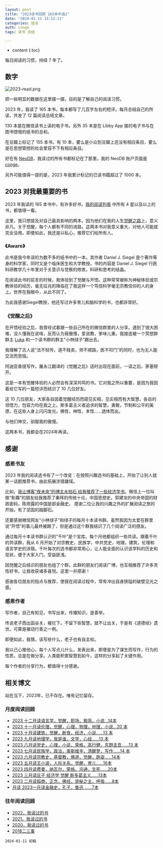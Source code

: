 ```yaml
---
layout: post
title: "2023读书回顾 165本中选2"
date: "2024-01-11 14:12:11"
categories: 结点
auth: conge
tags: 读书 总结

---
```

* content
{:toc}

每日阅读的习惯，持续 7 年了。




## 数字

![2023-read.png](https://s2.loli.net/2024/01/12/gVRoMW5P7wzTiIx.png)

把一些明显的数据在这里摆一摆，目的是了解自己的阅读习惯。

2023 年，我读了 165 本书，每本都写了几百字左右的短评。每月总结自己的所读，共发了 12 篇阅读总结文章。

130 本是在微信读书上读的电子书。另外 35 本是在 Libby App 接的电子书与在图书馆借的纸书的总和。

在豆瓣上标记了 155 本书。有 10 本，要么是小众到豆瓣上还没有相应条目，要么是在思想管控的社会里容不下有相应条目。

好在有 [NeoDB](https://neodb.social)，我读过的所有书都标记在了那里。我的 NeoDB 账户页面是 [conge](https://neodb.social/users/conge/)。

另外可能值得一提的是，2023 年我累计标记的已读书籍超过了 1000 本。

## 2023 对我最重要的书

2023 年我读的 165 本书中，有许多好书，[我的阅读列表](https://conge.livingwithfcs.org/books/) 中所有 4 星以及以上的书，都值得一看。

这里，我只想提及对自己最具影响的两本，因为他们在我的人生[觉醒之路](https://www.v2ex.com/t/922439)上，意义非凡。关于觉醒，每个人都有不同的进路，这两本书对我意义重大，对他人可能就完全没用。即便如此，我还是以私心，推荐它们给所有人。

### 《Aware》

此书是我今年读的为数不多的纸书中的一本。其作者 Daniel J. Siegel 是个著作等身的科学家，同时又是个临床医生和大学教授。书的内容是 Daniel J. Siegel 行医科研教学几十年里对于关意识与觉察的修炼，科研和思考的结晶。

在阅读此书的前言的时候，我体验到了觉醒与开悟。这种常常被称为神秘体验或宗教体验的经历，毫无征兆的降临在了我这样一个笃信科学毫无宗教信仰的人的身上。世界在我眼中，从此不同了。

为此我感谢Siegel教授，他还写过许多育儿和脑科学的书，也都非常好。

### 《觉醒之后》

在开悟经验之后，我曾经试着跟一些自己所在的微信群里的人分享。遇到了很大困难，没人懂我在说啥，反而认为我傲慢，爱说教，爹味儿重。我接连被一个冥想群群主 [Luka](https://conge.livingwithfcs.org/2023/05/21/to-luka/) 和一个读书群的群主"小林绿子“踢出去。

我理解了古人说“法不轻传，道不贱卖，师不顺路，医不叩门”的同时，也为无人能交流而苦恼。

阿迪亚香提写作，屠永江翻译的《觉醒之后》适时出现在面前，一读之后，茅塞顿开。

这是一本有觉醒体验的人必然会有深深共鸣的书。它对我之所以重要，是因为我因着给它写的一篇短评而结识了 10 几位好友。

这 10 几位朋友，大家各自因着觉醒经历而窥见实相，见实相而有大智慧。各自的领悟力，包容力均在我之上。斯多葛主义者追求的智慧，勇敢，节制和公平的美德，在这些人身上闪闪发光。佛性，神性，本性……透体而出。

与他们神交，驯服我的傲慢。

这两本书，我都会在2024年再读。

## 感谢

### 感恩书友

2023 年我的阅读选书有了一个改变：在按照兴趣选书的基础上，开始了让别人就某一话题推荐书，由此拓展涉猎疆域。

比如，[我让博客“夜未央”的博主水拍石 给我推荐了一些经济学书](https://www.savouer.com/7543.html/comment-page-1/#comment-2227)。微信上一位叫做“影趣”的朋友给我推荐了秦晖的传统十论，中国思想史。郭建龙的中央帝国的财政密码，陈雨露的中国是部金融史。 感谢二位让我的兴趣之外的扩展阅读之旅的开始，有了坚固的踏脚石。

还要感谢微信网友“小林绿子”和绿子的每月十本读书群。虽然我因为太爱在群里说“开悟”的事儿最终被踢了，但是通过这个群我结识了几个阅读广泛的朋友。

通过每月十本读书群认识的“千叶”是个宝库。每个月他都组织一些共读。跟着千叶的共读群，我从 6 月开始了对宗教史，民族学，中共党史，地理，建筑，伦理和语言学史的涉猎。千叶每次的选书都非常用心，让人能全面的认识该学科的历史和现状，便于大家入门。受益匪浅。

因觉醒之后结识的朋友也组了个群。此群的朋友们阅读广博，也互相推荐了许多灵性好书，让我收获诸多喜悦。这里一并感谢！

感谢各位朋友的指点与推荐，使我在阅读过程中，常有冲出自身狭隘的破壁见光之感。

### 感恩作者

写作者，自己有知见，书写出来，传播知识，是善举。

传说老子西出函谷关，被拦下。不留下些智慧，就不让出关，于是有《道德经》遗世。可算是被动行善之一例。

即便如此，我猜，该写些什么，老子也有自主权。

我以己心推他心，每个人写点儿什么，发表出来，即便是为了谋生而写作，行为的性质，总是在做分享。人类能积累智慧到如今，这样的分享起了关键作用。

每个作者的分享行为，都值得十分感谢。

## 相关博文

站在当下，2023年，已不存在。唯有记忆留存。

### 月度阅读回顾

* [2023 十二月读语言学，觉醒，职场，极简，小说…14本](https://conge.livingwithfcs.org/2024/01/05/reading_summary/) 
* [2023 十一月读伦理，觉醒，心理，物理，地理，小说…20 本](https://conge.livingwithfcs.org/2023/12/13/reading_summary/) 
* [2023 十月读建筑，觉醒，断食，经济，小说……13 本](https://conge.livingwithfcs.org/2023/11/02/reading_summary/) 
* [2023 九月读地理学，我是谁，文学，心经……13 本](https://conge.livingwithfcs.org/2023/10/04/reading_summary/) 
* [2023 八月读党史，心理，小说，荣格，高行健，东野圭吾……13 本](https://conge.livingwithfcs.org/2023/09/06/reading_summary/) 
* [2023 七月读民族学，政治，奥斯维辛，清醒梦，写作……14 本](https://conge.livingwithfcs.org/2023/08/07/reading_summary/) 
* [2023 六月读宗教史，基督教，佛道，觉醒，跑姿……14本](https://conge.livingwithfcs.org/2023/07/04/reading_summary/) 
* [2023 五月读王小波，人际关系，觉醒，育儿……16本](https://conge.livingwithfcs.org/2023/05/31/reading_summary/) 
* [2023 四月读费曼，纳瓦尔，荣格，沟通，生死……20本](https://conge.livingwithfcs.org/2023/05/04/reading_summary/) 
* [2023 三月读庄子 经济学 觉醒 斯多葛主义……13本](https://conge.livingwithfcs.org/2023/04/04/reading_summary/) 
* [2023 二月读翦商，正念，佛经，诡秘之主，呼吸……8本](https://conge.livingwithfcs.org/2023/03/01/reading_summary/) 
* [月读 2023一月读金融史，孔子，鲁迅 ……7本](https://conge.livingwithfcs.org/2023/01/31/reading_summary/)

### 往年阅读回顾

* [2022，我读过的书](https://conge.livingwithfcs.org/2023/01/03/review-books-2022/)
* [2021，我读过的书](https://conge.livingwithfcs.org/2021/12/31/review-books-I-read-in-2021/) 
* [2020，我读过的书](https://conge.livingwithfcs.org/2021/01/02/books-I-read-in-2020/) 
* [2018二三事](https://conge.livingwithfcs.org/2019/01/01/2018-er-san-shi/) 




```
2024-01-11 初稿
```
